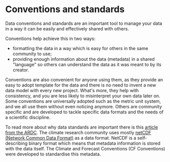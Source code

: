 # Conventions and standards

Data conventions and standards are an important tool to manage your data
in a way it can be easily and effectively shared with others.

Conventions help achieve this in two ways: 
* formatting the data in a way which is easy for others in the same community to use; 
* providing enough information about the data (metadata) in a shared "language" so others can understand the data as it was meant to by its creator.

Conventions are also convenient for anyone using them, as they provide an easy to adopt template for the data and there is no need to invent a new data model with every new project. What's more, they help with consistency, and you are less likely to misinterpret your own data later on. Some conventions are universally adopted such as the metric unit system, and we all use them without even noticing anymore. Others are community specific and are developed to tackle specific data formats and the needs of a scientific discipline.

To read more about why data standards are important there is this [article from the ARDC](https://ardc.edu.au/resources/community-endorsed-data-standards/). The climate research community uses mostly [netCDF (Network Common Data Format)](https://www.unidata.ucar.edu/software/netcdf/) as a data format. NetCDF is a self-describing binary format which means that metadata information is stored with the data itself. The Climate and Forecast Conventions (CF Conventions) were developed to standardise this metadata. 
